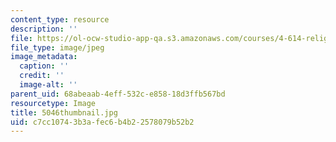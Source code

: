 ```yaml
---
content_type: resource
description: ''
file: https://ol-ocw-studio-app-qa.s3.amazonaws.com/courses/4-614-religious-architecture-and-islamic-cultures-fall-2002/c7cc10743b3afec6b4b22578079b52b2_5046thumbnail.jpg
file_type: image/jpeg
image_metadata:
  caption: ''
  credit: ''
  image-alt: ''
parent_uid: 68abeaab-4eff-532c-e858-18d3ffb567bd
resourcetype: Image
title: 5046thumbnail.jpg
uid: c7cc1074-3b3a-fec6-b4b2-2578079b52b2
---
```

